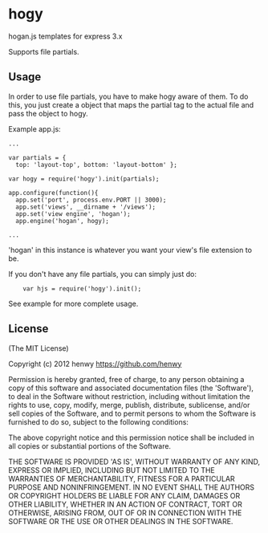 # hogy
hogan.js templates for express 3.x

Supports file partials.

## Usage

In order to use file partials, you have to make hogy aware of them. To do this, you just create a object that maps the partial tag to the actual file and pass the object to hogy.

Example app.js:
```
...

var partials = {
  top: 'layout-top', bottom: 'layout-bottom' };

var hogy = require('hogy').init(partials);

app.configure(function(){
  app.set('port', process.env.PORT || 3000);
  app.set('views', __dirname + '/views');
  app.set('view engine', 'hogan');
  app.engine('hogan', hogy);

...
```
'hogan' in this instance is whatever you want your view's file extension to be.

If you don't have any file partials, you can simply just do:
```
    var hjs = require('hogy').init();
```

See example for more complete usage.

## License

(The MIT License)

Copyright (c) 2012 henwy <https://github.com/henwy>

Permission is hereby granted, free of charge, to any person obtaining a copy of this software and associated documentation files (the 'Software'), to deal in the Software without restriction, including without limitation the rights to use, copy, modify, merge, publish, distribute, sublicense, and/or sell copies of the Software, and to permit persons to whom the Software is furnished to do so, subject to the following conditions:

The above copyright notice and this permission notice shall be included in all copies or substantial portions of the Software.

THE SOFTWARE IS PROVIDED 'AS IS', WITHOUT WARRANTY OF ANY KIND, EXPRESS OR IMPLIED, INCLUDING BUT NOT LIMITED TO THE WARRANTIES OF MERCHANTABILITY, FITNESS FOR A PARTICULAR PURPOSE AND NONINFRINGEMENT. IN NO EVENT SHALL THE AUTHORS OR COPYRIGHT HOLDERS BE LIABLE FOR ANY CLAIM, DAMAGES OR OTHER LIABILITY, WHETHER IN AN ACTION OF CONTRACT, TORT OR OTHERWISE, ARISING FROM, OUT OF OR IN CONNECTION WITH THE SOFTWARE OR THE USE OR OTHER DEALINGS IN THE SOFTWARE.
